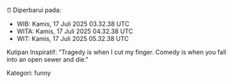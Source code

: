 ⏰ Diperbarui pada:
- WIB: Kamis, 17 Juli 2025 03.32.38 UTC
- WITA: Kamis, 17 Juli 2025 04.32.38 UTC
- WIT: Kamis, 17 Juli 2025 05.32.38 UTC

Kutipan Inspiratif:
"Tragedy is when I cut my finger. Comedy is when you fall into an open sewer and die."


Kategori: funny

